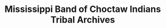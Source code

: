 ---
layout: repo
title: "Mississippi Band of Choctaw Indians Tribal Archives"
id: 24095
permalink: repos/24095/
---